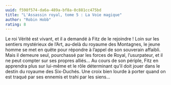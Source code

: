 ```yaml
---
uuid: f598f574-da6a-489a-bf8a-0c881cc475bd
title: "L'Assassin royal, tome 5 : La Voie magique"
author: "Robin Hobb"
rating: 8
---
```


Le roi Vérité est vivant, et il a demandé à Fitz de le rejoindre ! Loin sur les sentiers mystérieux de l’Art, au-delà du royaume des Montagnes, le jeune homme se met en quête pour répondre à l’appel de son souverain affaibli. Mais il demeure seul, pourchassé par les forces de Royal, l’usurpateur, et il ne peut compter sur ses propres alliés... Au cours de son périple, Fitz en apprendra plus sur lui-même et le rôle déterminant qu’il doit jouer dans le destin du royaume des Six-Duchés. Une croix bien lourde à porter quand on est traqué par ses ennemis et trahi par les siens...